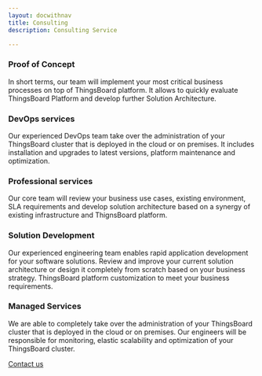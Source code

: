 ```yaml
---
layout: docwithnav
title: Consulting
description: Consulting Service

---
```


### Proof of Concept
In short terms, our team will implement your most critical business processes on top of ThingsBoard platform. It allows to quickly evaluate ThingsBoard Platform and develop further Solution Architecture.

### DevOps services
Our experienced DevOps team take over the administration of your ThingsBoard cluster that is deployed in the cloud or on premises. It includes installation and upgrades to latest versions, platform maintenance and optimization.

### Professional services
Our core team will review your business use cases, existing environment,  SLA requirements and develop solution architecture based on a synergy of existing infrastructure and ThignsBoard platform.

### Solution Development
Our experienced engineering team enables rapid application development for your software solutions.
Review and improve your current solution architecture or design it completely from scratch based on your business strategy.
ThingsBoard platform customization to meet your business requirements.

### Managed Services
We are able to completely take over the administration of your ThingsBoard cluster that is deployed in the cloud or on premises. Our engineers will be responsible for monitoring, elastic scalability and optimization of your ThingsBoard cluster.


<a class="button" href="/docs/contact-us/">Contact us</a> 